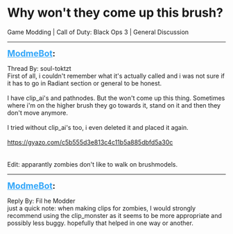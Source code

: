 # Why won't they come up this brush?
Game Modding | Call of Duty: Black Ops 3 | General Discussion

---
<strong style="font-size: 1.4em;"><span style="text-decoration: underline;text-decoration-color: #34a7f9;"><span style="color:#34a7f9;">ModmeBot</span></span>:</strong>

<p>Thread By: soul-toktzt<br />First of all, i couldn&#39;t remember what it&#39;s actually called and i was not sure if it has to go in Radiant section or general to be honest.<br /> <br />I have clip_ai&#39;s and pathnodes. But the won&#39;t come up this thing. Sometimes where i&#39;m on the higher brush they go towards it, stand on it and then they don&#39;t move anymore.<br /> <br />I tried without clip_ai&#39;s too, i even deleted it and placed it again.<br /> <br /><a href="https://gyazo.com/c5b555d3e813c4c11b5a885dbfd5a30c">https://gyazo.com/c5b555d3e813c4c11b5a885dbfd5a30c</a><br /> <br /> <br />Edit: apparantly zombies don&#39;t like to walk on brushmodels.</p>

---
<strong style="font-size: 1.4em;"><span style="text-decoration: underline;text-decoration-color: #34a7f9;"><span style="color:#34a7f9;">ModmeBot</span></span>:</strong>

<p>Reply By: Fil he Modder<br />just a quick note: when making clips for zombies, I would strongly recommend using the clip_monster as it seems to be more appropriate and possibly less buggy. hopefully that helped in one way or another.</p>
